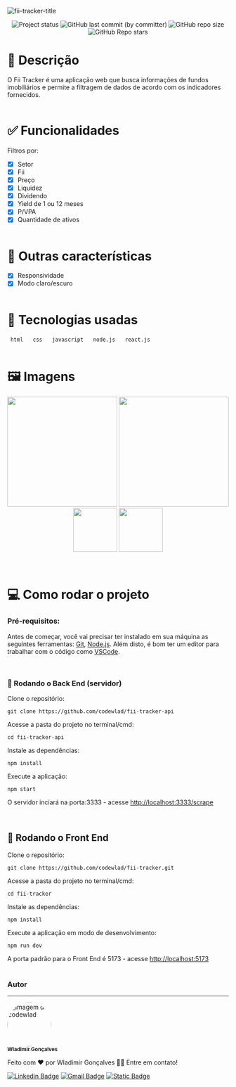 ![fii-tracker-title](https://github.com/codewlad/fii-tracker/assets/60326728/c6b14ab8-7ee1-49f3-a9ee-47f3747d7243)

<p align="center">
	  <img alt="Project status" src="https://img.shields.io/badge/Status-Finalizado-orange">
	  <img alt="GitHub last commit (by committer)" src="https://img.shields.io/github/last-commit/codewlad/fii-tracker-api">
	  <img alt="GitHub repo size" src="https://img.shields.io/github/repo-size/codewlad/fii-tracker-api">
	  <img alt="GitHub Repo stars" src="https://img.shields.io/github/stars/codewlad%2Ffii-tracker-api?style=social">
</p>

# 📄 Descrição

O Fii Tracker é uma aplicação web que busca informações de fundos imobiliários e permite a filtragem de dados de acordo com os indicadores fornecidos.
<br /><br />

# ✅ Funcionalidades

Filtros por:

-   [x] Setor
-   [x] Fii
-   [x] Preço
-   [x] Liquidez
-   [x] Dividendo
-   [x] Yield de 1 ou 12 meses
-   [x] P/VPA
-   [x] Quantidade de ativos
        <br /><br />

# 🔨 Outras características

-   [x] Responsividade
-   [x] Modo claro/escuro
        <br /><br />

# 📌 Tecnologias usadas

<code> html </code>&nbsp;
<code> css </code>&nbsp;
<code> javascript </code>&nbsp;
<code> node.js </code>&nbsp;
<code> react.js </code>
<br /><br />

# 🖼️ Imagens

<div align="center">
	<img src="https://images2.imgbox.com/4d/2e/5JrRN0Rk_o.png" alt="" width="250px" />
	<img src="https://images2.imgbox.com/a8/e9/bvB1AZ9c_o.png" alt="" width="250px" />
	<img src="https://images2.imgbox.com/17/7a/mNFbfjPO_o.png" alt="" width="100px" />
	<img src="https://images2.imgbox.com/c8/58/bNaPQX4A_o.png" alt="" width="100px" />
</div>
<br /><br />

# 💻 Como rodar o projeto

### Pré-requisitos:

Antes de começar, você vai precisar ter instalado em sua máquina as seguintes ferramentas:
[Git](https://git-scm.com), [Node.js](https://nodejs.org/en/).
Além disto, é bom ter um editor para trabalhar com o código como [VSCode](https://code.visualstudio.com/).

<br />

### 🎲 Rodando o Back End (servidor)

Clone o repositório:

```
git clone https://github.com/codewlad/fii-tracker-api
```

Acesse a pasta do projeto no terminal/cmd:

```
cd fii-tracker-api
```

Instale as dependências:

```
npm install
```

Execute a aplicação:

```
npm start
```

O servidor inciará na porta:3333 - acesse <http://localhost:3333/scrape>

<br />

## 🎲 Rodando o Front End

Clone o repositório:

```
git clone https://github.com/codewlad/fii-tracker.git
```

Acesse a pasta do projeto no terminal/cmd:

```
cd fii-tracker
```

Instale as dependências:

```
npm install
```

Execute a aplicação em modo de desenvolvimento:

```
npm run dev
```

A porta padrão para o Front End é 5173 - acesse <http://localhost:5173>
<br /><br />

### Autor

---

<a href="https://codewlad.vercel.app/">
 <img style="border-radius: 50%;" src="https://github.com/codewlad.png" width="100px;" alt="Imagem de codewlad"/>
 <br />
 <sub><b>Wladimir Gonçalves</b></sub></a>

Feito com ❤️ por Wladimir Gonçalves 👋🏽 Entre em contato!

[![Linkedin Badge](https://img.shields.io/badge/LinkedIn-0077B5?logo=Linkedin&logoColor=white&link=https://www.linkedin.com/in/wladimir-gonçalves/)](https://www.linkedin.com/in/wladimir-gonçalves/)
[![Gmail Badge](https://img.shields.io/badge/-codewlad@gmail.com-c14438?logo=Gmail&logoColor=white&link=mailto:codewlad@gmail.com)](mailto:codewlad@gmail.com)
[![Static Badge](https://img.shields.io/badge/Portfolio-orange?link=https://codewlad.vercel.app/)](https://codewlad.vercel.app/)
